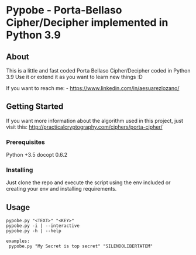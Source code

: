 # Pypobe - Porta-Bellaso Cipher/Decipher implemented in Python 3.9
## About <a name = "about"></a>

This is a little and fast coded Porta Bellaso Cipher/Decipher coded in Python 3.9
Use it or extend it as you want to learn new things :D

If you want to reach me:
    - https://www.linkedin.com/in/aesuarezlozano/

## Getting Started <a name = "getting_started"></a>

If you want more information about the algorithm used in this project, just visit this:
http://practicalcryptography.com/ciphers/porta-cipher/

### Prerequisites

Python +3.5
docopt 0.6.2

### Installing

Just clone the repo and execute the script using the env included or creating your env and installing requirements.

## Usage <a name = "usage"></a>
    pypobe.py "<TEXT>" "<KEY>"
    pypobe.py -i | --interactive
    pypobe.py -h | --help

    examples:
     pypobe.py "My Secret is top secret" "SILENDOLIBERTATEM"